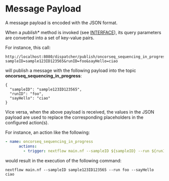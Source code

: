# Message Payload

A message payload is encoded with the JSON format. 

When a _publish_* method is invoked (see [INTERFACE](INTERFACE.md)), its query parameters are converted into a set of key-value pairs.

For instance, this call:

    http://localhost:8080/dispatcher/publish/oncorseq_sequencing_in_progress?sampleID=sample123ID123565&runID=foo&sayHello=ciao

will publish a message with the following payload into the topic **oncorseq_sequencing_in_progress**:

    {
      "sampleID": "sample123ID123565",
      "runID": "foo",
      "sayHello": "ciao"
    }

Vice versa, when the above payload is received, the values in the JSON payload are used to replace the corresponding placeholders in the configured action(s).

For instance, an action like the following:

```yml
- name: oncorseq_sequencing_in_progress
      actions:
        - trigger: nextflow main.nf --sampleID ${sampleID} --run ${runID} --sayHello ${sayHello}
```
would result in the execution of the following command:

    nextflow main.nf --sampleID sample123ID123565 --run foo --sayHello ciao